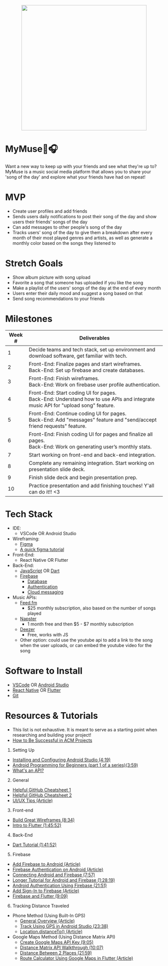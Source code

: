 <p align="center">
<img src="https://64.media.tumblr.com/2248bb1808b32038f6d427b6e573104d/tumblr_mwvyon1D6U1qenwiuo3_400.gifv" width="400">
  </p>
  
# MyMuse🎵🎧
Want a new way to keep up with your friends and see what they're up to? MyMuse is a music social media platform that allows you to share your 'song of the day' and explore what your friends have had on repeat!

# MVP
  - Create user profiles and add friends
  - Sends users daily notifications to post their song of the day and show users their friends' songs of the day
  - Can add messages to other people's song of the day
  - Tracks users' song of the day to give them a breakdown after every month of their most played genres and artists, as well as generate a monthly color       based on the songs they listened to

# Stretch Goals
  - Show album picture with song upload
  - Favorite a song that someone has uploaded if you like the song
  - Make a playlist of the users' songs of the day at the end of every month
  - Users enter their daily mood and suggest a song based on that
  - Send song recommendations to your friends

# Milestones
| Week # | Deliverables |
|--------|--------------|
| 1      | Decide teams and tech stack, set up environment and download software, get familiar with tech.                                  |                                                             
| 2      | Front-End: Finalize pages and start wireframes.<br />Back-End: Set up firebase and create databases.                                     |
| 3      | Front-End: Finish wireframes.<br />Back-End: Work on firebase user profile authentication.                                      |
| 4      | Front-End: Start coding UI for pages.<br />Back-End: Understand how to use APIs and integrate music API for "upload song" feature.                                            |
| 5      | Front-End: Continue coding UI for pages.<br />Back-End: Add "messages" feature and "send/accept friend requests" feature.        |
| 6      | Front-End: Finish coding UI for pages and finalize all pages. <br />Back-End: Work on generating user’s monthly stats.                            |
| 7      | Start working on front-end and back-end integration.                                                                                     |             
| 8      | Complete any remaining integration. Start working on presentation slide deck.                                                               |
| 9      | Finish slide deck and begin presentation prep.                                                                          |
| 10      | Practice presentation and add finishing touches! Y'all can do it!! <3                                                                           |

# Tech Stack
- IDE:
  - VSCode OR Android Studio
- Wireframing:
  - [Figma](https://www.figma.com)
  - [A quick figma tutorial](https://www.youtube.com/watch?v=FTFaQWZBqQ8)
- Front-End:
  - React Native OR Flutter
- Back-End:
  - [JavaScript](https://www.youtube.com/watch?v=W6NZfCO5SIk) OR [Dart](https://www.youtube.com/watch?v=veMhOYRib9o)
  - [Firebase](https://firebase.google.com)
    - [Database](https://firebase.google.com/docs/database)
    - [Authentication](https://firebase.google.com/docs/auth)
    - [Cloud messaging](https://firebase.google.com/docs/cloud-messaging)
- Music APIs:
  - [Feed.fm](https://www.feed.fm/music-api) 
    - $25 monthly subscription, also based on the number of songs played
  - [Napster](https://developer.prod.napster.com/) 
    - 1 month free and then $5 - $7 monthly subscription
  - [Deezer](https://rapidapi.com/deezerdevs/api/deezer-1)
    - Free, works with JS
  - Other option: could use the youtube api to add a link to the song when the user       uploads, or can embed the youtube video for the song

# Software to Install
  - [VSCode](https://code.visualstudio.com/download) OR [Android Studio](https://developer.android.com/studio/?gclid=CjwKCAjw1ICZBhAzEiwAFfvFhOI2mIVEdKQy8u5hDkP2mG216Ll84NxMqnrRxqC5zJ5piPUV05VrxRoCTx0QAvD_BwE&gclsrc=aw.ds)
  - [React Native](https://reactnative.dev/docs/environment-setup) OR [Flutter](https://docs.flutter.dev/get-started/install)
  - [Git](https://git-scm.com/downloads)
  
# Resources & Tutorials
- This list is not exhaustive. It is meant to serve as a starting point when researching and building your project!
- [How to Be Successful in ACM Projects](https://docs.google.com/document/d/18Zi3DrKG5e6g5Bojr8iqxIu6VIGl86YBSFlsnJnlM88)
1. Setting Up
 - [Installing and Configuring Android Studio (4:19)](https://www.youtube.com/watch?v=3AgeGmnydBc)
 - [Android Programming for Beginners (part 1 of a series)(3:59)](https://www.youtube.com/watch?v=WpRUJD_nxgw)
 - [What's an API?](https://www.youtube.com/watch?v=SLwpqD8n3d0)
 
2. General
  - [Helpful GitHub Cheatsheet 1](https://education.github.com/git-cheat-sheet-education.pdf)
  - [Helpful GitHub Cheatsheet 2](https://drive.google.com/file/d/1OddwoSvNJ3dQuEBw3RERieMXmOicif9_/view)
  - [UI/UX Tips (Article)](https://www.uxpin.com/studio/blog/guide-design-consistency-best-practices-ui-ux-designers/)
  
3. Front-end 
  - [Build Great Wireframes (8:34)](https://www.youtube.com/watch?v=KdfO_e0yK-g)
  - [Intro to Flutter (1:45:52)](https://www.youtube.com/watch?v=pTJJsmejUOQ)
  
4. Back-End
  - [Dart Tutorial (1:41:52)](https://www.youtube.com/watch?v=Ej_Pcr4uC2Q)
   
5. Firebase
 -  [Add Firebase to Android (Article)](https://firebase.google.com/docs/android/setup)
  - [Firebase Authentication on Android (Article)](https://firebase.google.com/docs/auth/android/start)
  - [Connecting Android and Firebase (7:57)](https://www.youtube.com/watch?v=lnidtzL71ZA)
  - [Longer Tutorial for Android and Firebase (1:28:19)](https://www.youtube.com/watch?v=SV9pJqR41KI)
  - [Android Authentication Using Firebase (21:51)](https://www.youtube.com/watch?v=Z-RE1QuUWPg)
  - [Add Sign-In to Firebase (Article)](https://firebase.google.com/docs/auth/android/firebaseui)
  - [Firebase and Flutter (9:09)](https://www.youtube.com/watch?v=Wa0rdbb53I8)
 
6. Tracking Distance Traveled
  - Phone Method (Using Built-In GPS)
     - [General Overview (Article)](https://stackoverflow.com/questions/34551318/calculate-actual-distance-travelled-by-mobile)
     - [Track Using GPS in Android Studio (23:38)](https://www.youtube.com/watch?v=rN7x3ovWepM)
     - [Location.distanceTo() (Article)](https://stackoverflow.com/questions/28209548/android-how-to-use-location-distanceto)
  - Google Maps Method (Using Distance Matrix API)
    - [Create Google Maps API Key (9:05)](https://www.youtube.com/watch?v=OGTG1l7yin4)
    - [Distance Matrix API Walkthrough (10:07)](https://www.youtube.com/watch?v=tXPEOJaeFm8)
    - [Distance Between 2 Places (21:59)](https://www.youtube.com/watch?v=D5E9EzWOnqY)
    - [Route Calculator Using Google Maps in Flutter (Article)](https://blog.codemagic.io/creating-a-route-calculator-using-google-maps/)
